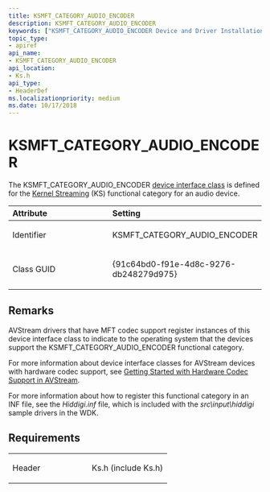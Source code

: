```yaml
---
title: KSMFT_CATEGORY_AUDIO_ENCODER
description: KSMFT_CATEGORY_AUDIO_ENCODER
keywords: ["KSMFT_CATEGORY_AUDIO_ENCODER Device and Driver Installation"]
topic_type:
- apiref
api_name:
- KSMFT_CATEGORY_AUDIO_ENCODER
api_location:
- Ks.h
api_type:
- HeaderDef
ms.localizationpriority: medium
ms.date: 10/17/2018
---
```


# KSMFT_CATEGORY_AUDIO_ENCODER


The KSMFT_CATEGORY_AUDIO_ENCODER [device interface class](./overview-of-device-interface-classes.md) is defined for the [Kernel Streaming](../stream/kernel-streaming.md) (KS) functional category for an audio device.

<table>
<colgroup>
<col width="50%" />
<col width="50%" />
</colgroup>
<thead>
<tr class="header">
<th align="left">Attribute</th>
<th align="left">Setting</th>
</tr>
</thead>
<tbody>
<tr class="odd">
<td align="left"><p>Identifier</p></td>
<td align="left"><p>KSMFT_CATEGORY_AUDIO_ENCODER</p></td>
</tr>
<tr class="even">
<td align="left"><p>Class GUID</p></td>
<td align="left"><p>{91c64bd0-f91e-4d8c-9276-db248279d975}</p></td>
</tr>
</tbody>
</table>

 

Remarks
-------

AVStream drivers that have MFT codec support register instances of this device interface class to indicate to the operating system that the devices support the KSMFT_CATEGORY_AUDIO_ENCODER functional category.

For more information about device interface classes for AVStream devices with hardware codec support, see [Getting Started with Hardware Codec Support in AVStream](../stream/getting-started-with-hardware-codec-support-in-avstream.md).

For more information about how to register this functional category in an INF file, see the *Hiddigi.inf* file, which is included with the *src\\input\\hiddigi* sample drivers in the WDK.

Requirements
------------

<table>
<colgroup>
<col width="50%" />
<col width="50%" />
</colgroup>
<tbody>
<tr class="odd">
<td align="left"><p>Header</p></td>
<td align="left">Ks.h (include Ks.h)</td>
</tr>
</tbody>
</table>

 


